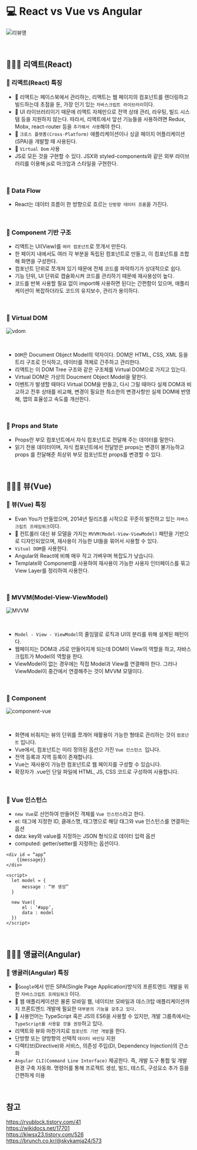 # 💻 React vs Vue vs Angular

![리뷰앵](https://user-images.githubusercontent.com/64779472/118085582-9900db00-b3fd-11eb-822c-25fb79399bda.PNG)

<br />

## 👨🏻‍💻 리액트(React)
### 🏃 리액트(React) 특징
- 🌟 리액트는 페이스북에서 관리하는, 리액트는 웹 페이지의 컴포넌트를 렌더링하고 빌드하는데 초점을 둔, 가장 인기 있는 `자바스크립트 라이브러리`이다. 
- 🌟 UI 라이브러리이기 때문에 리액트 자체만으로 전역 상태 관리, 라우팅, 빌드 시스템 등을 지원하지 않는다. 따라서, 리액트에서 앞선 기능들을 사용하려면 Redux, Mobx, react-router 등을 `추가해서 사용`해야 한다.
- 🌟 `크로스 플랫폼(Cross-Platform)` 애플리케이션이나 싱글 페이지 어플리케이션(SPA)을 개발할 때 사용된다.
- 🌟 `Virtual Dom` 사용
- JS로 모든 것을 구현할 수 있다. JSX와 styled-components와 같은 외부 라이브러리를 이용해 js로 마크업과 스타일을 구현한다.

<br />

### 🏃 Data Flow
- React는 데이터 흐름이 한 방향으로 흐르는 `단방향 데이터 흐름`을 가진다.

<br />

### 🏃 Component 기반 구조
- 리액트는 UI(View)를 `여러 컴포넌트`로 쪼개서 만든다.
- 한 페이지 내에서도 여러 각 부분을 독립된 컴포넌트로 만들고, 이 컴포넌트를 조합해 화면을 구성한다.
- 컴포넌트 단위로 쪼개져 있기 때문에 전체 코드를 파악하기가 상대적으로 쉽다.
- 기능 단위, UI 단위로 캡슐화시켜 코드를 관리하기 때문에 재사용성이 높다.
- 코드를 반복 사용할 필요 없이 import해 사용하면 된다는 간편함이 있으며, 애플리케이션이 복잡하더라도 코드의 유지보수, 관리가 용이하다.

<br />

### 🏃 Virtual DOM
![vdom](https://user-images.githubusercontent.com/64779472/118092148-ab334700-b406-11eb-9de1-cff2f32cfc02.PNG)

<br />

- `DOM`은 Document Object Model의 약자이다. DOM은 HTML, CSS, XML 등을 트리 구조로 인식하고, 데이터를 객체로 간주하고 관리한다.
- 리액트는 이 DOM Tree 구조와 같은 구조체를 Virtual DOM으로 가지고 있는다.
- Virtual DOM은 가상의 Doucment Object Model을 말한다.
- 이벤트가 발생할 때마다 Virtual DOM을 만들고, 다시 그릴 때마다 실제 DOM과 비교하고 전후 상태를 비교해, 변경이 필요한 최소한의 변경사항만 실제 DOM에 반영해, 앱의 효율성고 속도를 개선한다.

<br />

### 🏃 Props and State
- Props란 부모 컴포넌트에서 자식 컴포넌트로 전달해 주는 데이터를 말한다.
- 읽기 전용 데이터이며, 자식 컴포넌트에서 전달받은 props는 변경이 불가능하고 props 를 전달해준 최상위 부모 컴포넌트만 props를 변경할 수 있다.

<br />

## 👨🏻‍💻 뷰(Vue)
### 🏃 뷰(Vue) 특징
- Evan You가 만들었으며, 2014년 릴리즈를 시작으로 꾸준히 발전하고 있는 `자바스크립트 프레임워크`이다.
- 🌟 컨트롤러 대신 뷰 모델을 가지는 `MVVM(Model-View-ViewModel)` 패턴을 기반으로 디자인되었으며, 재사용이 가능한 UI들을 묶어서 사용할 수 있다.
- `Vitual DOM`을 사용한다.
- Angular와 React에 비해 매우 작고 가벼우며 복잡도가 낮습니다.
- Template와 Component를 사용하여 재사용이 가능한 사용자 인터페이스를 묶고 View Layer를 정리하여 사용한다.

<br />

### 🏃 MVVM(Model-View-ViewModel)
![MVVM](https://user-images.githubusercontent.com/64779472/118091383-b9cd2e80-b405-11eb-843d-ea142976e23c.PNG)

<br />

- `Model - View - ViewModel`의 줄임말로 로직과 UI의 분리를 위해 설계된 패턴이다.
- 웹페이지는 DOM과 JS로 만들어지게 되는데 DOM이 View의 역할을 하고, 자바스크립트가 Model의 역할을 한다.
- ViewModel이 없는 경우에는 직접 Model과 View를 연결해야 한다. 그러나 ViewModel이 중간에서 연결해주는 것이 MVVM 모델이다.

<br />

### 🏃 Component
![component-vue](https://user-images.githubusercontent.com/64779472/118091322-a0c47d80-b405-11eb-9bfd-85e4216d1cf4.PNG)

<br />

- 화면에 비춰지는 뷰의 단위를 쪼개어 재활용이 가능한 형태로 관리하는 것이 `컴포넌트` 입니다.
- Vue에서, 컴포넌트는 미리 정의된 옵션으 가진 `Vue 인스턴스 `입니다.
- 전역 등록과 지역 등록이 존재합니다.
- Vue는 재사용이 가능한 컴포넌트로 웹 페이지를 구성할 수 있습니다.
- 확장자가 .vue인 단일 파일에 HTML, JS, CSS 코드로 구성하여 사용합니다.

<br />

### 🏃 Vue 인스턴스
- `new Vue`로 선언하여 만들어진 객체를 `Vue 인스턴스`라고 한다.
- el: 태그에 지정한 ID, 클래스명, 태그명으로 해당 태그와 vue 인스턴스를 연결하는 옵션
- data: key와 value를 지정하는 JSON 형식으로 데이터 입력 옵션
- computed: getter/setter를 지정하는 옵션이다.

```
<div id = “app”
    {{message}}
</div>

<script>
  let model = {
      message : “뷰 생성”
  }

  new Vue({
      el : ‘#app’,
      data : model
  })
</script>
```

<br />

## 👨🏻‍💻 앵귤러(Angular)
### 🏃 앵귤러(Angular) 특징
- 🌟`Google`에서 만든 SPA(Single Page Application)방식의 프론트엔드 개발을 위한 `자바스크립트 프레임워크` 이다.
- 🌟 웹 애플리케이션은 물론 모바일 웹, 네이티브 모바일과 데스크탑 애플리케이션까지 프론트엔드 개발에 필요한 `대부분의 기능을 갖추고 있다.`
- 🌟 사용언어는 TypeScript 혹은 JS의 ES6을 사용할 수 있지만, 개발 그룹측에서는 `TypeScript를 사용할 것을 권장`하고 있다.
- 리액트와 뷰와 마찬가지로 `컴포넌트 기반 개발`을 한다.
- 단방향 또는 양방향의 선택적 `데이터 바인딩` 지원
- 디렉티브(Directive)와 서비스, 의존성 주입(DI, Dependency Injection)의 간소화
- `Angular CLI(Command Line Interface)` 제공한다. 즉, 개발 도구 통합 및 개발 환경 구축 자동화. 명령어를 통해 프로젝트 생성, 빌드, 테스트, 구성요소 추가 등을 간편하게 이용


<br />

## 참고
https://ryublock.tistory.com/41 <br />
https://wikidocs.net/17701 <br />
https://kjwsx23.tistory.com/526 <br />
https://brunch.co.kr/@skykamja24/573 <br />
